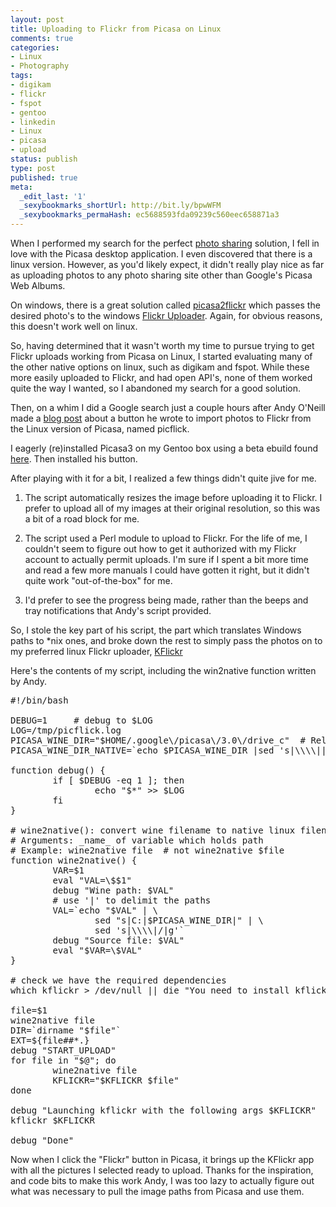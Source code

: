 ```yaml
---
layout: post
title: Uploading to Flickr from Picasa on Linux
comments: true
categories:
- Linux
- Photography
tags:
- digikam
- flickr
- fspot
- gentoo
- linkedin
- Linux
- picasa
- upload
status: publish
type: post
published: true
meta:
  _edit_last: '1'
  _sexybookmarks_shortUrl: http://bit.ly/bpwWFM
  _sexybookmarks_permaHash: ec5688593fda09239c560eec658871a3
---
```

When I performed my search for the perfect <a href="{{ root_url }}/2008/09/25/photo-sharing-services/">photo sharing</a> solution, I fell in love with the Picasa desktop application.  I even discovered that there is a linux version.  However, as you'd likely expect, it didn't really play nice as far as uploading photos to any photo sharing site other than Google's Picasa Web Albums.

On windows, there is a great solution called <a href="http://jerryong.com/blog/2008/06/picasa2flickr-uploads-your-picasa-photos-directly-to-flickr/">picasa2flickr</a> which passes the desired photo's to the windows <a href="http://www.flickr.com/tools/uploadr/">Flickr Uploader</a>.  Again, for obvious reasons, this doesn't work well on linux.

So, having determined that it wasn't worth my time to pursue trying to get Flickr uploads working from Picasa on Linux, I started evaluating many of the other native options on linux, such as digikam and fspot.  While these more easily uploaded to Flickr, and had open API's, none of them worked quite the way I wanted, so I abandoned my search for a good solution.

Then, on a whim I did a Google search just a couple hours after Andy O'Neill made a <a href="http://ultrahigh.org/2008/12/09/picflick-picasa-to-flickr-export-on-linux/">blog post</a> about a button he wrote to import photos to Flickr from the Linux version of Picasa, named picflick.

I eagerly (re)installed Picasa3 on my Gentoo box using a beta ebuild found <a href="http://bugs.gentoo.org/show_bug.cgi?id=240406">here</a>.  Then installed his button.

After playing with it for a bit, I realized a few things didn't quite jive for me.

1) The script automatically resizes the image before uploading it to Flickr.  I prefer to upload all of my images at their original resolution, so this was a bit of a road block for me.

2) The script used a Perl module to upload to Flickr.  For the life of me, I couldn't seem to figure out how to get it authorized with my Flickr account to actually permit uploads.  I'm sure if I spent a bit more time and read a few more manuals I could have gotten it right, but it didn't quite work "out-of-the-box" for me.

3) I'd prefer to see the progress being made, rather than the beeps and tray notifications that Andy's script provided.

So, I stole the key part of his script, the part which translates Windows paths to *nix ones, and broke down the rest to simply pass the photos on to my preferred linux Flickr uploader, <a href="http://kflickr.sourceforge.net/wikka.php?wakka=Kflickr">KFlickr</a>

Here's the contents of my script, including the win2native function written by Andy.

<pre lang="bash" line="1">
#!/bin/bash

DEBUG=1     # debug to $LOG
LOG=/tmp/picflick.log
PICASA_WINE_DIR="$HOME/.google\/picasa\/3.0\/drive_c"  # Relative to $HOME
PICASA_WINE_DIR_NATIVE=`echo $PICASA_WINE_DIR |sed 's|\\\\||g'`

function debug() {
        if [ $DEBUG -eq 1 ]; then
                echo "$*" >> $LOG
        fi
}

# wine2native(): convert wine filename to native linux filenames
# Arguments: _name_ of variable which holds path
# Example: wine2native file  # not wine2native $file
function wine2native() {
        VAR=$1
        eval "VAL=\$$1"
        debug "Wine path: $VAL"
        # use '|' to delimit the paths
        VAL=`echo "$VAL" | \
                sed "s|C:|$PICASA_WINE_DIR|" | \
                sed 's|\\\\|/|g'`
        debug "Source file: $VAL"
        eval "$VAR=\$VAL"
}

# check we have the required dependencies
which kflickr > /dev/null || die "You need to install kflickr"

file=$1
wine2native file
DIR=`dirname "$file"`
EXT=${file##*.}
debug "START_UPLOAD"
for file in "$@"; do
        wine2native file
        KFLICKR="$KFLICKR $file"
done

debug "Launching kflickr with the following args $KFLICKR"
kflickr $KFLICKR

debug "Done"
</pre>

Now when I click the "Flickr" button in Picasa, it brings up the KFlickr app with all the pictures I selected ready to upload.  Thanks for the inspiration, and code bits to make this work Andy, I was too lazy to actually figure out what was necessary to pull the image paths from Picasa and use them.
